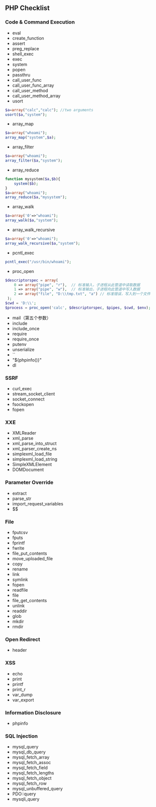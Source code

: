 ## PHP Checklist

### Code & Command Execution
- eval
- create_function
- assert
- preg_replace
- shell_exec
- exec
- system
- popen
- passthru
- call_user_func
- call_user_func_array
- call_user_method
- call_user_method_array
- usort
```php
$a=array("calc","calc"); //two arguments
usort($a,"system");
```
- array_map
```php
$a=array("whoami");
array_map("system",$a);
```
- array_filter
```php
$a=array("whoami");
array_filter($a,"system");
```
- array_reduce
```php
function mysystem($a,$b){
	system($b);
}
$a=array("whoami");
array_reduce($a,"mysystem");
```
- array_walk
```php
$a=array('0'=>"whoami");
array_walk($a,"system");
```
- array_walk_recursive
```php
$a=array('0'=>"whoami");
array_walk_recursive($a,"system");
```
- pcntl_exec
```php
pcntl_exec("/usr/bin/whoami");
```
- proc_open
```php
$descriptorspec = array(
	0 => array("pipe", "r"),  // 标准输入，子进程从此管道中读取数据
	1 => array("pipe", "w"),  // 标准输出，子进程向此管道中写入数据
	2 => array("file", "D:\\tmp.txt", "a") // 标准错误，写入到一个文件
 );
$cwd = 'D:\\';
$process = proc_open('calc', $descriptorspec, $pipes, $cwd, $env);
```
- mail（第五个参数）
- include
- include_once
- require
- require_once
- putenv
- unserialize
- ``
- "${phpinfo()}"
- dl

### SSRF
- curl_exec
- stream_socket_client
- socket_connect
- fsockopen
- fopen

### XXE
- XMLReader
- xml_parse
- xml_parse_into_struct 
- xml_parser_create_ns 
- simplexml_load_file 
- simplexml_load_string
- SimpleXMLElement
- DOMDocument

### Parameter Override
- extract
- parse_str
- import_request_variables
- $$

### File
- fputcsv
- fputs
- fprintf
- fwrite
- file_put_contents
- move_uploaded_file
- copy
- rename
- link
- symlink
- fopen
- readfile
- file
- file_get_contents
- unlink
- readdir
- glob
- mkdir
- rmdir

### Open Redirect
- header

### XSS
- echo
- print
- printf
- print_r
- var_dump
- var_export

### Information Disclosure
- phpinfo

### SQL Injection
- mysql_query
- mysql_db_query
- mysql_fetch_array
- mysql_fetch_assoc 
- mysql_fetch_field 
- mysql_fetch_lengths 
- mysql_fetch_object
- mysql_fetch_row 
- mysql_unbuffered_query
- PDO::query 
- mysqli_query
